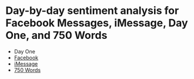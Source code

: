 # Day-by-day sentiment analysis for Facebook Messages, iMessage, Day One, and 750 Words

- Day One
- [Facebook](FACBOOK.md)
- [iMessage](IMESSAGE.md)
- [750 Words](750WORDS.md)
